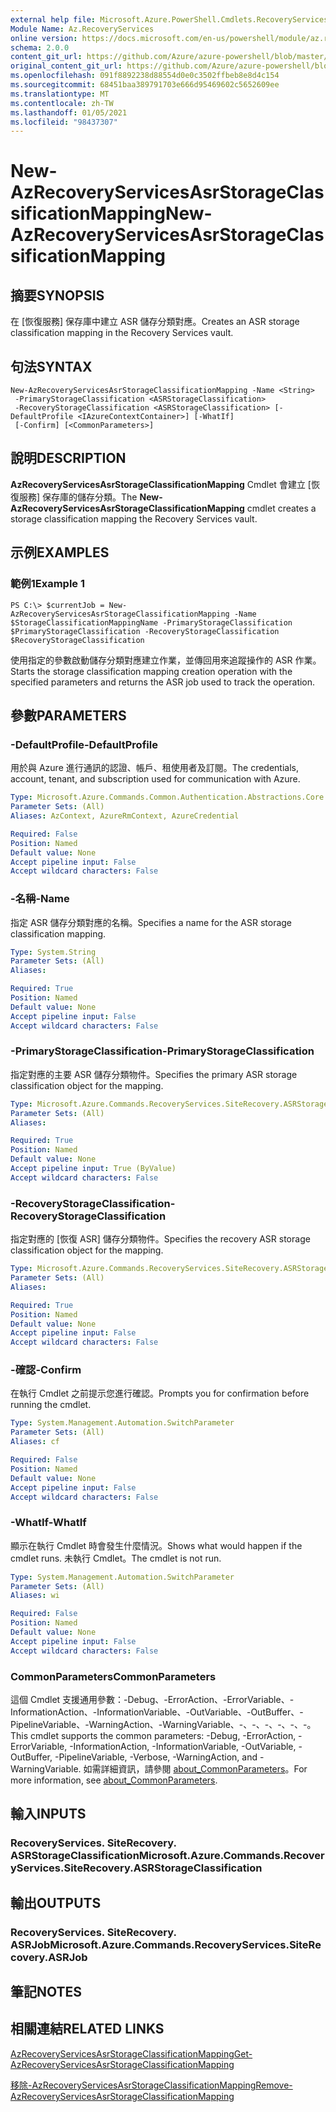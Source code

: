 ```yaml
---
external help file: Microsoft.Azure.PowerShell.Cmdlets.RecoveryServices.SiteRecovery.dll-Help.xml
Module Name: Az.RecoveryServices
online version: https://docs.microsoft.com/en-us/powershell/module/az.recoveryservices/new-azrecoveryservicesasrstorageclassificationmapping
schema: 2.0.0
content_git_url: https://github.com/Azure/azure-powershell/blob/master/src/RecoveryServices/RecoveryServices/help/New-AzRecoveryServicesAsrStorageClassificationMapping.md
original_content_git_url: https://github.com/Azure/azure-powershell/blob/master/src/RecoveryServices/RecoveryServices/help/New-AzRecoveryServicesAsrStorageClassificationMapping.md
ms.openlocfilehash: 091f8892238d88554d0e0c3502ffbeb8e8d4c154
ms.sourcegitcommit: 68451baa389791703e666d95469602c5652609ee
ms.translationtype: MT
ms.contentlocale: zh-TW
ms.lasthandoff: 01/05/2021
ms.locfileid: "98437307"
---
```

# <span data-ttu-id="e1b88-101">New-AzRecoveryServicesAsrStorageClassificationMapping</span><span class="sxs-lookup"><span data-stu-id="e1b88-101">New-AzRecoveryServicesAsrStorageClassificationMapping</span></span>

## <span data-ttu-id="e1b88-102">摘要</span><span class="sxs-lookup"><span data-stu-id="e1b88-102">SYNOPSIS</span></span>
<span data-ttu-id="e1b88-103">在 [恢復服務] 保存庫中建立 ASR 儲存分類對應。</span><span class="sxs-lookup"><span data-stu-id="e1b88-103">Creates an ASR storage classification mapping in the Recovery Services vault.</span></span>

## <span data-ttu-id="e1b88-104">句法</span><span class="sxs-lookup"><span data-stu-id="e1b88-104">SYNTAX</span></span>

```
New-AzRecoveryServicesAsrStorageClassificationMapping -Name <String>
 -PrimaryStorageClassification <ASRStorageClassification>
 -RecoveryStorageClassification <ASRStorageClassification> [-DefaultProfile <IAzureContextContainer>] [-WhatIf]
 [-Confirm] [<CommonParameters>]
```

## <span data-ttu-id="e1b88-105">說明</span><span class="sxs-lookup"><span data-stu-id="e1b88-105">DESCRIPTION</span></span>
<span data-ttu-id="e1b88-106">**AzRecoveryServicesAsrStorageClassificationMapping** Cmdlet 會建立 [恢復服務] 保存庫的儲存分類。</span><span class="sxs-lookup"><span data-stu-id="e1b88-106">The **New-AzRecoveryServicesAsrStorageClassificationMapping** cmdlet creates a storage classification mapping the Recovery Services vault.</span></span>

## <span data-ttu-id="e1b88-107">示例</span><span class="sxs-lookup"><span data-stu-id="e1b88-107">EXAMPLES</span></span>

### <span data-ttu-id="e1b88-108">範例1</span><span class="sxs-lookup"><span data-stu-id="e1b88-108">Example 1</span></span>
```
PS C:\> $currentJob = New-AzRecoveryServicesAsrStorageClassificationMapping -Name $StorageClassificationMappingName -PrimaryStorageClassification $PrimaryStorageClassification -RecoveryStorageClassification $RecoveryStorageClassification
```

<span data-ttu-id="e1b88-109">使用指定的參數啟動儲存分類對應建立作業，並傳回用來追蹤操作的 ASR 作業。</span><span class="sxs-lookup"><span data-stu-id="e1b88-109">Starts the storage classification mapping creation operation with the specified parameters and returns the ASR job used to track the operation.</span></span>

## <span data-ttu-id="e1b88-110">參數</span><span class="sxs-lookup"><span data-stu-id="e1b88-110">PARAMETERS</span></span>

### <span data-ttu-id="e1b88-111">-DefaultProfile</span><span class="sxs-lookup"><span data-stu-id="e1b88-111">-DefaultProfile</span></span>
<span data-ttu-id="e1b88-112">用於與 Azure 進行通訊的認證、帳戶、租使用者及訂閱。</span><span class="sxs-lookup"><span data-stu-id="e1b88-112">The credentials, account, tenant, and subscription used for communication with Azure.</span></span>


```yaml
Type: Microsoft.Azure.Commands.Common.Authentication.Abstractions.Core.IAzureContextContainer
Parameter Sets: (All)
Aliases: AzContext, AzureRmContext, AzureCredential

Required: False
Position: Named
Default value: None
Accept pipeline input: False
Accept wildcard characters: False
```

### <span data-ttu-id="e1b88-113">-名稱</span><span class="sxs-lookup"><span data-stu-id="e1b88-113">-Name</span></span>
<span data-ttu-id="e1b88-114">指定 ASR 儲存分類對應的名稱。</span><span class="sxs-lookup"><span data-stu-id="e1b88-114">Specifies a name for the ASR storage classification mapping.</span></span>

```yaml
Type: System.String
Parameter Sets: (All)
Aliases:

Required: True
Position: Named
Default value: None
Accept pipeline input: False
Accept wildcard characters: False
```

### <span data-ttu-id="e1b88-115">-PrimaryStorageClassification</span><span class="sxs-lookup"><span data-stu-id="e1b88-115">-PrimaryStorageClassification</span></span>
<span data-ttu-id="e1b88-116">指定對應的主要 ASR 儲存分類物件。</span><span class="sxs-lookup"><span data-stu-id="e1b88-116">Specifies the primary ASR storage classification object for the mapping.</span></span>

```yaml
Type: Microsoft.Azure.Commands.RecoveryServices.SiteRecovery.ASRStorageClassification
Parameter Sets: (All)
Aliases:

Required: True
Position: Named
Default value: None
Accept pipeline input: True (ByValue)
Accept wildcard characters: False
```

### <span data-ttu-id="e1b88-117">-RecoveryStorageClassification</span><span class="sxs-lookup"><span data-stu-id="e1b88-117">-RecoveryStorageClassification</span></span>
<span data-ttu-id="e1b88-118">指定對應的 [恢復 ASR] 儲存分類物件。</span><span class="sxs-lookup"><span data-stu-id="e1b88-118">Specifies the recovery ASR storage classification object for the mapping.</span></span>

```yaml
Type: Microsoft.Azure.Commands.RecoveryServices.SiteRecovery.ASRStorageClassification
Parameter Sets: (All)
Aliases:

Required: True
Position: Named
Default value: None
Accept pipeline input: False
Accept wildcard characters: False
```

### <span data-ttu-id="e1b88-119">-確認</span><span class="sxs-lookup"><span data-stu-id="e1b88-119">-Confirm</span></span>
<span data-ttu-id="e1b88-120">在執行 Cmdlet 之前提示您進行確認。</span><span class="sxs-lookup"><span data-stu-id="e1b88-120">Prompts you for confirmation before running the cmdlet.</span></span>

```yaml
Type: System.Management.Automation.SwitchParameter
Parameter Sets: (All)
Aliases: cf

Required: False
Position: Named
Default value: None
Accept pipeline input: False
Accept wildcard characters: False
```

### <span data-ttu-id="e1b88-121">-WhatIf</span><span class="sxs-lookup"><span data-stu-id="e1b88-121">-WhatIf</span></span>
<span data-ttu-id="e1b88-122">顯示在執行 Cmdlet 時會發生什麼情況。</span><span class="sxs-lookup"><span data-stu-id="e1b88-122">Shows what would happen if the cmdlet runs.</span></span> <span data-ttu-id="e1b88-123">未執行 Cmdlet。</span><span class="sxs-lookup"><span data-stu-id="e1b88-123">The cmdlet is not run.</span></span>

```yaml
Type: System.Management.Automation.SwitchParameter
Parameter Sets: (All)
Aliases: wi

Required: False
Position: Named
Default value: None
Accept pipeline input: False
Accept wildcard characters: False
```

### <span data-ttu-id="e1b88-124">CommonParameters</span><span class="sxs-lookup"><span data-stu-id="e1b88-124">CommonParameters</span></span>
<span data-ttu-id="e1b88-125">這個 Cmdlet 支援通用參數：-Debug、-ErrorAction、-ErrorVariable、-InformationAction、-InformationVariable、-OutVariable、-OutBuffer、-PipelineVariable、-WarningAction、-WarningVariable、-、-、-、-、-、-。</span><span class="sxs-lookup"><span data-stu-id="e1b88-125">This cmdlet supports the common parameters: -Debug, -ErrorAction, -ErrorVariable, -InformationAction, -InformationVariable, -OutVariable, -OutBuffer, -PipelineVariable, -Verbose, -WarningAction, and -WarningVariable.</span></span> <span data-ttu-id="e1b88-126">如需詳細資訊，請參閱 [about_CommonParameters](http://go.microsoft.com/fwlink/?LinkID=113216)。</span><span class="sxs-lookup"><span data-stu-id="e1b88-126">For more information, see [about_CommonParameters](http://go.microsoft.com/fwlink/?LinkID=113216).</span></span>

## <span data-ttu-id="e1b88-127">輸入</span><span class="sxs-lookup"><span data-stu-id="e1b88-127">INPUTS</span></span>

### <span data-ttu-id="e1b88-128">RecoveryServices. SiteRecovery. ASRStorageClassification</span><span class="sxs-lookup"><span data-stu-id="e1b88-128">Microsoft.Azure.Commands.RecoveryServices.SiteRecovery.ASRStorageClassification</span></span>

## <span data-ttu-id="e1b88-129">輸出</span><span class="sxs-lookup"><span data-stu-id="e1b88-129">OUTPUTS</span></span>

### <span data-ttu-id="e1b88-130">RecoveryServices. SiteRecovery. ASRJob</span><span class="sxs-lookup"><span data-stu-id="e1b88-130">Microsoft.Azure.Commands.RecoveryServices.SiteRecovery.ASRJob</span></span>

## <span data-ttu-id="e1b88-131">筆記</span><span class="sxs-lookup"><span data-stu-id="e1b88-131">NOTES</span></span>

## <span data-ttu-id="e1b88-132">相關連結</span><span class="sxs-lookup"><span data-stu-id="e1b88-132">RELATED LINKS</span></span>

[<span data-ttu-id="e1b88-133">AzRecoveryServicesAsrStorageClassificationMapping</span><span class="sxs-lookup"><span data-stu-id="e1b88-133">Get-AzRecoveryServicesAsrStorageClassificationMapping</span></span>](./Get-AzRecoveryServicesAsrStorageClassificationMapping.md)

[<span data-ttu-id="e1b88-134">移除-AzRecoveryServicesAsrStorageClassificationMapping</span><span class="sxs-lookup"><span data-stu-id="e1b88-134">Remove-AzRecoveryServicesAsrStorageClassificationMapping</span></span>](./Remove-AzRecoveryServicesAsrStorageClassificationMapping.md)
